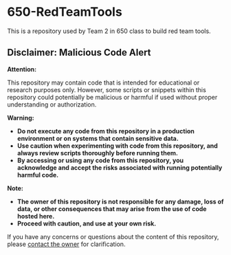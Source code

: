 # 650-RedTeamTools

This is a repository used by Team 2 in 650 class to build red team tools.

## Disclaimer: Malicious Code Alert

**Attention:**

This repository may contain code that is intended for educational or research purposes only. However, some scripts or snippets within this repository could potentially be malicious or harmful if used without proper understanding or authorization.

**Warning:**

- **Do not execute any code from this repository in a production environment or on systems that contain sensitive data.**
- **Use caution when experimenting with code from this repository, and always review scripts thoroughly before running them.**
- **By accessing or using any code from this repository, you acknowledge and accept the risks associated with running potentially harmful code.**

**Note:**

- **The owner of this repository is not responsible for any damage, loss of data, or other consequences that may arise from the use of code hosted here.**
- **Proceed with caution, and use at your own risk.**

If you have any concerns or questions about the content of this repository, please [contact the owner](mailto:tarunsaiks@gmail.com) for clarification.
